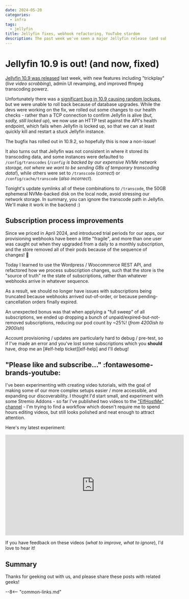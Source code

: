 ```yaml
---
date: 2024-05-20
categories:
  - infra
tags:
  - jellyfin
title: Jellyfin fixes, webhook refactoring, YouTube stardom
description: The past week we've seen a major Jellyfin release (and subsequent bugfix patches), a refactoring of our subscription backend (no more overwritten subscriptions on upgrade to monthly), and the humble beginnings of our YouTube channel!
---
```


# Jellyfin 10.9 is out! (and now, fixed)

[Jellyfin 10.9 was released](https://jellyfin.org/posts/jellyfin-release-10.9.0/) last week, with new features including "trickplay" (*live video scrobbing*), admin UI revamping, and improved ffmpeg transcoding powerz.

Unfortunately there was a [significant bug in 10.9 causing random lockups](https://github.com/jellyfin/jellyfin/issues/11624), but we were unable to roll back because of database upgrades. While the devs were working on the fix, we rolled out some changes to our health checks - rather than a TCP connection to confirm Jellyfin is alive (*but, sadly, still locked up*), we now use an HTTP test against the API's health endpoint, which fails when Jellyfin is locked up, so that we can at least quickly kill and restart a stuck Jellyfin instance.

The bugfix has rolled out in 10.9.2, so hopefully this is now a non-issue!

It also turns out that Jellyfin was not consistent in where it stored its transcoding data, and some instances were defaulted to `/config/transcodes` (*`/config` is backed by our expensive NVMe network storage, not where we want to be sending GBs of temporary transcoding data!*), while others were set to `/transcode` (*correct*) or `/config/cache/transcode` (*also incorrect*).

Tonight's update symlinks all of these combinations to `/transcode`, the 50GB ephemeral NVMe-backed disk on the local node, avoid stressing our network storage. In summary, you can ignore the transcode path in Jellyfin. We'll make it work in the backend :)

<!-- more -->

## Subscription process improvements

Since we priced in April 2024, and introduced trial periods for our apps, our provisioning webhooks have been a little "fragile", and more than one user was caught out when they upgraded from a daily to a monthly subscription, and the store removed all of their pods because of the sequence of changes! :facepalm:

Today I learned to use the Wordpress / Woocommerce REST API, and refactored how we process subscription changes, such that the store is the "source of truth" re the state of subscriptions, rather than whatever webhooks arrive in whatever sequence.

As a result, we should no longer have issues with subscriptions being truncated because webhooks arrived out-of-order, or because pending-cancellation orders finally expired.

An unexpected bonus was that when applying a "full sweep" of all subscriptions, we ended up dropping a bunch of unpaid/expired-but-not-removed subscriptions, reducing our pod count by ~25%! (*from 4200ish to 2900ish*)

Account provisioning / updates are particularly hard to debug / pre-test, so if I've made an error and you've lost some subscriptions which you **should** have, drop me an [#elf-help ticket][elf-help] and I'll debug!

##  "Please like and subscribe..." :fontawesome-brands-youtube:

I've been experimenting with creating video tutorials, with the goal of making some of our more complex setups easier / more accessible, and expanding our discoverability. I thought I'd start small, and experiment with some Stremio Addons - so far I've published two videos to the ["ElfHostMe" channel](https://www.youtube.com/@elfhostme ) - I'm trying to find a workflow which doesn't require me to spend hours editing videos, but still looks polished and neat enough to attract attention.

Here's my latest experiment:

<iframe width="560" height="315" src="https://www.youtube.com/embed/t90mk8fD33I?si=TpK3mFazZEsNKOeq" title="YouTube video player" frameborder="0" allow="accelerometer; autoplay; clipboard-write; encrypted-media; gyroscope; picture-in-picture; web-share" referrerpolicy="strict-origin-when-cross-origin" allowfullscreen></iframe>

If you have feedback on these videos (*what to improve, what to ignore*), I'd love to hear it!

## Summary

Thanks for geeking out with us, and please share these posts with related geeks!

--8<-- "common-links.md"
